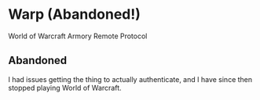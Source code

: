 Warp (Abandoned!)
====

World of Warcraft Armory Remote Protocol


Abandoned
---------
I had issues getting the thing to actually authenticate, and I have since then stopped playing World of Warcraft.
